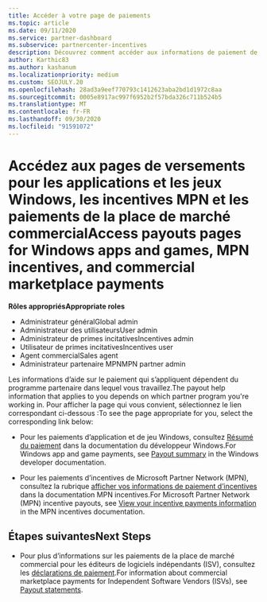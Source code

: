 ```yaml
---
title: Accéder à votre page de paiements
ms.topic: article
ms.date: 09/11/2020
ms.service: partner-dashboard
ms.subservice: partnercenter-incentives
description: Découvrez comment accéder aux informations de paiement de vos applications et jeux Windows, aux incentives MPN et aux paiements de la place de marché commercial pour les éditeurs de logiciels indépendants.
author: Karthic83
ms.author: kashanum
ms.localizationpriority: medium
ms.custom: SEOJULY.20
ms.openlocfilehash: 28ad3a9eef770793c1412623aba2bd1d1972c8aa
ms.sourcegitcommit: 0005e8917ac997f6952b2f57bda326c711b524b5
ms.translationtype: MT
ms.contentlocale: fr-FR
ms.lasthandoff: 09/30/2020
ms.locfileid: "91591072"
---
```

# <a name="access-payouts-pages-for-windows-apps-and-games-mpn-incentives-and-commercial-marketplace-payments"></a><span data-ttu-id="5a54f-103">Accédez aux pages de versements pour les applications et les jeux Windows, les incentives MPN et les paiements de la place de marché commercial</span><span class="sxs-lookup"><span data-stu-id="5a54f-103">Access payouts pages for Windows apps and games, MPN incentives, and commercial marketplace payments</span></span>

<span data-ttu-id="5a54f-104">**Rôles appropriés**</span><span class="sxs-lookup"><span data-stu-id="5a54f-104">**Appropriate roles**</span></span>

- <span data-ttu-id="5a54f-105">Administrateur général</span><span class="sxs-lookup"><span data-stu-id="5a54f-105">Global admin</span></span>
- <span data-ttu-id="5a54f-106">Administrateur des utilisateurs</span><span class="sxs-lookup"><span data-stu-id="5a54f-106">User admin</span></span>
- <span data-ttu-id="5a54f-107">Administrateur de primes incitatives</span><span class="sxs-lookup"><span data-stu-id="5a54f-107">Incentives admin</span></span>
- <span data-ttu-id="5a54f-108">Utilisateur de primes incitatives</span><span class="sxs-lookup"><span data-stu-id="5a54f-108">Incentives user</span></span>
- <span data-ttu-id="5a54f-109">Agent commercial</span><span class="sxs-lookup"><span data-stu-id="5a54f-109">Sales agent</span></span>
- <span data-ttu-id="5a54f-110">Administrateur partenaire MPN</span><span class="sxs-lookup"><span data-stu-id="5a54f-110">MPN partner admin</span></span>

<span data-ttu-id="5a54f-111">Les informations d’aide sur le paiement qui s’appliquent dépendent du programme partenaire dans lequel vous travaillez.</span><span class="sxs-lookup"><span data-stu-id="5a54f-111">The payout help information that applies to you depends on which partner program you're working in.</span></span> <span data-ttu-id="5a54f-112">Pour afficher la page qui vous convient, sélectionnez le lien correspondant ci-dessous :</span><span class="sxs-lookup"><span data-stu-id="5a54f-112">To see the page appropriate for you, select the corresponding link below:</span></span>

- <span data-ttu-id="5a54f-113">Pour les paiements d’application et de jeu Windows, consultez [Résumé du paiement](/windows/uwp/publish/payout-summary) dans la documentation du développeur Windows.</span><span class="sxs-lookup"><span data-stu-id="5a54f-113">For Windows app and game payments, see [Payout summary](/windows/uwp/publish/payout-summary) in the Windows developer documentation.</span></span>

- <span data-ttu-id="5a54f-114">Pour les paiements d’incentives de Microsoft Partner Network (MPN), consultez la rubrique [afficher vos informations de paiement d’incentives](understand-incentive-payouts.md) dans la documentation MPN incentives.</span><span class="sxs-lookup"><span data-stu-id="5a54f-114">For Microsoft Partner Network (MPN) incentive payouts, see [View your incentive payments information](understand-incentive-payouts.md) in the MPN incentives documentation.</span></span>

## <a name="next-steps"></a><span data-ttu-id="5a54f-115">Étapes suivantes</span><span class="sxs-lookup"><span data-stu-id="5a54f-115">Next Steps</span></span>

- <span data-ttu-id="5a54f-116">Pour plus d’informations sur les paiements de la place de marché commercial pour les éditeurs de logiciels indépendants (ISV), consultez les [déclarations de paiement](payout-statement.md).</span><span class="sxs-lookup"><span data-stu-id="5a54f-116">For information about commercial marketplace payments for Independent Software Vendors (ISVs), see [Payout statements](payout-statement.md).</span></span>